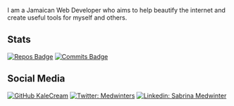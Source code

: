 I am a Jamaican Web Developer who aims to help beautify the internet and create useful tools for myself and others.

## Stats
[![Repos Badge](https://badges.pufler.dev/repos/kalecream)](https://badges.pufler.dev)
[![Commits Badge](https://badges.pufler.dev/commits/monthly/kalecream)](https://badges.pufler.dev)

## Social Media
[![GitHub KaleCream](https://img.shields.io/github/followers/KaleCream?label=follow&style=social)](https://github.com/KaleCream)
[![Twitter: Medwinters](https://img.shields.io/twitter/follow/Medwinters?style=social)](https://twitter.com/Medwinters)
[![Linkedin: Sabrina Medwinter](https://img.shields.io/badge/-medwinter-blue?style=flat-square&logo=Linkedin&logoColor=white&link=https://www.linkedin.com/in/medwinter/)](https://www.linkedin.com/in/medwinter/)
